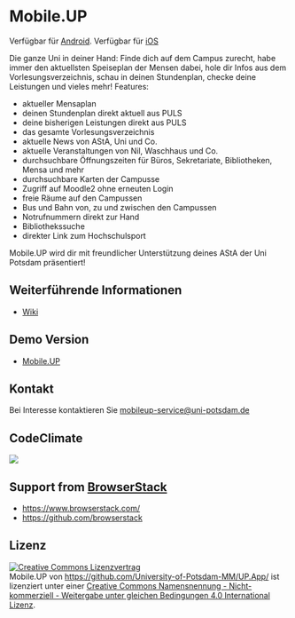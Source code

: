 Mobile.UP
======

Verfügbar für [Android](https://play.google.com/store/apps/details?id=de.floriangoessler.upapp).
Verfügbar für [iOS](https://itunes.apple.com/de/app/mobile.up/id541440873?mt=8)

Die ganze Uni in deiner Hand: Finde dich auf dem Campus zurecht, habe immer den aktuellsten Speiseplan der Mensen dabei, hole dir Infos aus dem Vorlesungsverzeichnis, schau in deinen Stundenplan, checke deine Leistungen und vieles mehr!
Features:

- aktueller Mensaplan
- deinen Stundenplan direkt aktuell aus PULS
- deine bisherigen Leistungen direkt aus PULS
- das gesamte Vorlesungsverzeichnis 
- aktuelle News von AStA, Uni und Co.
- aktuelle Veranstaltungen von Nil, Waschhaus und Co.
- durchsuchbare Öffnungszeiten für Büros, Sekretariate, Bibliotheken, Mensa und mehr
- durchsuchbare Karten der Campusse
- Zugriff auf Moodle2 ohne erneuten Login
- freie Räume auf den Campussen
- Bus und Bahn von, zu und zwischen den Campussen
- Notrufnummern direkt zur Hand
- Bibliothekssuche
- direkter Link zum Hochschulsport

Mobile.UP wird dir mit freundlicher Unterstützung deines AStA der Uni Potsdam präsentiert!

## Weiterführende Informationen

* [Wiki](https://github.com/University-of-Potsdam-MM/UP.App/wiki)

## Demo Version

* [Mobile.UP](https://mobileup.uni-potsdam.de/)

## Kontakt

Bei Interesse kontaktieren Sie mobileup-service@uni-potsdam.de

## CodeClimate

<a href="https://codeclimate.com/github/University-of-Potsdam-MM/UP.App"><img src="https://codeclimate.com/github/University-of-Potsdam-MM/UP.App/badges/gpa.svg" /></a>

## Support from [BrowserStack](https://www.browserstack.com/)

- https://www.browserstack.com/
- https://github.com/browserstack

## Lizenz

<a rel="license" href="http://creativecommons.org/licenses/by-nc-sa/4.0/"><img alt="Creative Commons Lizenzvertrag" style="border-width:0" src="http://i.creativecommons.org/l/by-nc-sa/4.0/88x31.png" /></a><br /><span xmlns:dct="http://purl.org/dc/terms/" property="dct:title">Mobile.UP</span> von <a xmlns:cc="http://creativecommons.org/ns#" href="https://github.com/University-of-Potsdam-MM/UP.App/" property="cc:attributionName" rel="cc:attributionURL">https://github.com/University-of-Potsdam-MM/UP.App/</a> ist lizenziert unter einer <a rel="license" href="http://creativecommons.org/licenses/by-nc-sa/4.0/">Creative Commons Namensnennung - Nicht-kommerziell - Weitergabe unter gleichen Bedingungen 4.0 International Lizenz</a>.
